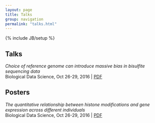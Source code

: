 ```yaml
---
layout: page
title: Talks
group: navigation
permalink: "talks.html"
---
```

{% include JB/setup %}

Talks
-----

_Choice of reference genome can introduce massive bias in bisulfite sequencing data_  
Biological Data Science, Oct 26-29, 2016 |
[PDF](./media/talks/2016/)


Posters
-------

_The quantitative relationship between histone modifications and
gene expression across different individuals_  
Biological Data Science, Oct 26-29, 2016 |
[PDF](./media/posters/2016/)

